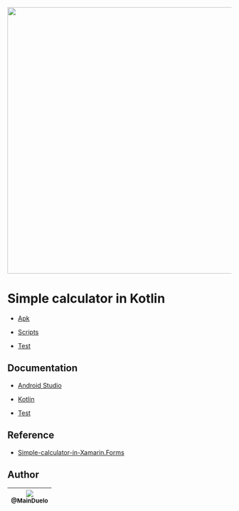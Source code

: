 <p align="center">
    <img src="https://github.com/MainDuelo/Simple-calculator-in-Kotlin/blob/master/Calculator.gif?raw=true" width="600">
  </a>
</p>


# Simple calculator in Kotlin

- [Apk](https://main-duelo.itch.io/simple-calculator-in-kotlin)

- [Scripts](https://github.com/MainDuelo/Simple-calculator-in-Kotlin/tree/master/app/src/main/java/com/mainduelo/calculator)

- [Test](https://github.com/MainDuelo/Simple-calculator-in-Kotlin/blob/master/app/src/test/java/com/mainduelo/calculator/OperatorTest.kt)

## Documentation
- [Android Studio](https://developer.android.com/studio/intro/?gclid=CjwKCAjwq-TmBRBdEiwAaO1en8ym-8VnT7Jaz8v9CsUAqUtP8rmYbZHA90jV1_PFTNjTDeazP7igLxoCD5oQAvD_BwE)

- [Kotlin](https://kotlinlang.org/docs/reference/)

- [Test](https://developer.android.com/training/testing/unit-testing)

## Reference
- [Simple-calculator-in-Xamarin.Forms](https://github.com/MainDuelo/Simple-calculator-in-Xamarin.Forms)
 

## Author

| [<img src="https://avatars.githubusercontent.com/MainDuelo?v=3&s=115"><br><sub>@MainDuelo</sub>](https://github.com/MainDuelo) |
| :---: |



